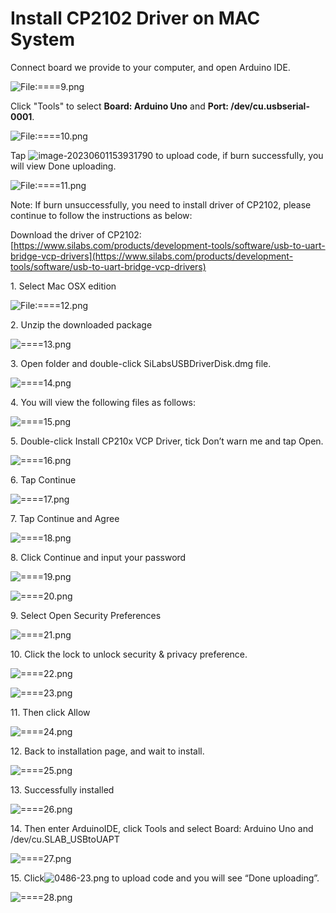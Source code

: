 # **Install CP2102 Driver on MAC System**

Connect board we provide to your computer, and open Arduino IDE.

![File:====9.png](./media/40A968D312A8B080E52C4559201F498A.png)

Click "Tools" to select **Board: Arduino Uno** and **Port: /dev/cu.usbserial-0001**.

![File:====10.png](./media/3123378638D9C83554A2C90BFA436BCF.png)

Tap ![image-20230601153931790](media/image-20230601153931790.png) to upload code, if burn successfully, you will view Done uploading.

![File:====11.png](./media/E97244571B69D21FF31DE3B879B8B0E5.png)

Note: If burn unsuccessfully, you need to install driver of CP2102, please continue to follow the instructions as below:

Download the driver of CP2102:[https://www.silabs.com/products/development-tools/software/usb-to-uart-bridge-vcp-drivers](https://www.silabs.com/products/development-tools/software/usb-to-uart-bridge-vcp-drivers)

1\. Select Mac OSX edition

![File:====12.png](./media/6E53A3DACDEC57D5EE0B15B48D771A5B.png)

2\. Unzip the downloaded package

![====13.png](./media/8DCED2768D5F86D3D0C3F6076D87A9A8.png)

3\. Open folder and double-click SiLabsUSBDriverDisk.dmg file.

![====14.png](./media/61AE3E706A1C4AFA7948D5FB2E797A6D.png)

4\. You will view the following files as follows:

![====15.png](./media/3FFD0525E16492EDE92BDB8C84198DB9.png)

5\. Double-click Install CP210x VCP Driver, tick Don’t warn me and tap Open.

![====16.png](./media/14F6EBB088E654ABC2F0149645E34ED1.png)

6\. Tap Continue

![====17.png](./media/A243872CDBB520E4D298C006E001FFF5.png)

7\. Tap Continue and Agree

![====18.png](./media/AE367C1894DF6745E46BBDFC460C1F99.png)

8\. Click Continue and input your password

![====19.png](./media/27B7214283D7F76ABA3557DD629BD965.png)

![====20.png](./media/29BBCA3360D806164717733460574356.png)

9\. Select Open Security Preferences

![====21.png](./media/CA6BC6E536202F07A53C09201A0996FF.png)

10\. Click the lock to unlock security & privacy preference.

![====22.png](./media/379CAA1889F4A45614B27C9B2B934869.png)

![====23.png](./media/88A1B169A192EE6C49E95947D6287FC2.png)

11\. Then click Allow

![====24.png](./media/19E43624EFDE1B223800201C944D25E9.png)

12\. Back to installation page, and wait to install.

![====25.png](./media/BB0E17AFD8BAD8B8013F19D7A9DA0FD9.png)

13\. Successfully installed

![====26.png](./media/3BD5BB3752ABF97E9BAB6BF950A75BED.png)

14\. Then enter ArduinoIDE, click Tools and select Board: Arduino Uno and /dev/cu.SLAB_USBtoUAPT

![====27.png](./media/73AED810D216D7DA3A3CE9CC0E4DBA4A.png)

15\. Click![0486-23.png](./media/0486-23.png) to upload code and you will see “Done uploading”.

![====28.png](./media/D918E2E31A9632F8B272A16595C46A83.png)



